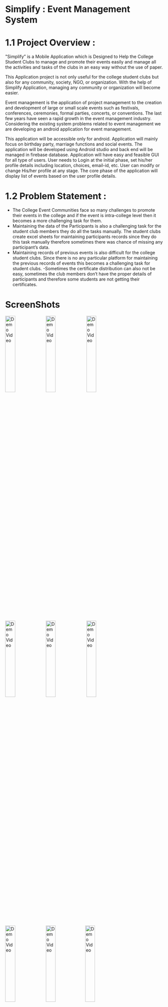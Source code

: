 # Simplify : Event Management System

# 1.1 Project Overview :

"Simplify” is a Mobile Application which is Designed to Help the College Student
Clubs to manage and promote their events easily and manage all the activities and tasks
of the clubs in an easy way without the use of paper.

This Application project is not only useful for the college student clubs but also for any
community, society, NGO, or organization. With the help of Simplify Application,
managing any community or organization will become easier.

Event management is the application of project management to the creation and
development of large or small scale events such as festivals, conferences, ceremonies,
formal parties, concerts, or conventions. The last few years have seen a rapid growth in
the event management industry. Considering the existing system problems related to
event management we are developing an android application for event management. 

This application will be accessible only for android. Application will mainly focus on birthday
party, marriage functions and social events. The application will be developed using
Android studio and back end will be managed in firebase database. Application will have
easy and feasible GUI for all type of users. User needs to Login at the initial phase, set
his/her profile details including location, choices, email-id, etc. User can modify or
change His/her profile at any stage. The core phase of the application will display list of
events based on the user profile details.

# 1.2 Problem Statement :

- The College Event Communities face so many challenges to promote their events in the
college and if the event is intra-college level then it becomes a more challenging
task for them.
- Maintaining the data of the Participants is also a challenging task for the student
club members they do all the tasks manually. The student clubs create excel sheets
for maintaining participants records since they do this task manually therefore
sometimes there was chance of missing any participant’s data.
- Maintaining records of previous events is also difficult for the college student
clubs. Since there is no any particular platform for maintaining the previous
records of events this becomes a challenging task for student clubs.
-Sometimes the certificate distribution can also not be easy, sometimes the club
members don’t have the proper details of participants and therefore some students
are not getting their certificates.

# ScreenShots
<img width="25%" src="https://github.com/shamsulhusainansari/Simplify-Event-Management-System/blob/main/Screenshots/1.png" alt="Demo Video"/> <img width="25%" src="https://github.com/shamsulhusainansari/Simplify-Event-Management-System/blob/main/Screenshots/2.png" alt="Demo Video"/> <img width="25%" src="https://github.com/shamsulhusainansari/Simplify-Event-Management-System/blob/main/Screenshots/3.png" alt="Demo Video"/> <img width="25%" src="https://github.com/shamsulhusainansari/Simplify-Event-Management-System/blob/main/Screenshots/4.png" alt="Demo Video"/> <img width="25%" src="https://github.com/shamsulhusainansari/Simplify-Event-Management-System/blob/main/Screenshots/5.png" alt="Demo Video"/> <img width="25%" src="https://github.com/shamsulhusainansari/Simplify-Event-Management-System/blob/main/Screenshots/6.png" alt="Demo Video"/> <img width="25%" src="https://github.com/shamsulhusainansari/Simplify-Event-Management-System/blob/main/Screenshots/7.png" alt="Demo Video"/> <img width="25%" src="https://github.com/shamsulhusainansari/Simplify-Event-Management-System/blob/main/Screenshots/8.png" alt="Demo Video"/><img width="25%" src="https://github.com/shamsulhusainansari/Simplify-Event-Management-System/blob/main/Screenshots/9.png" alt="Demo Video"/><img width="25%" src="https://github.com/shamsulhusainansari/Simplify-Event-Management-System/blob/main/Screenshots/10.png" alt="Demo Video"/><img width="25%" src="https://github.com/shamsulhusainansari/Simplify-Event-Management-System/blob/main/Screenshots/11.png" alt="Demo Video"/><img width="25%" src="https://github.com/shamsulhusainansari/Simplify-Event-Management-System/blob/main/Screenshots/12.png" alt="Demo Video"/><img width="25%" src="https://github.com/shamsulhusainansari/Simplify-Event-Management-System/blob/main/Screenshots/13.png" alt="Demo Video"/><img width="25%" src="https://github.com/shamsulhusainansari/Simplify-Event-Management-System/blob/main/Screenshots/14.png" alt="Demo Video"/><img width="25%" src="https://github.com/shamsulhusainansari/Simplify-Event-Management-System/blob/main/Screenshots/15.png" alt="Demo Video"/><img width="25%" src="https://github.com/shamsulhusainansari/Simplify-Event-Management-System/blob/main/Screenshots/16.png" alt="Demo Video"/>

# Currently available on the Play store.
 
 <a href='https://play.google.com/store/apps/details?id=com.knoxtech.simplify&pcampaignid=pcampaignidMKT-Other-global-all-co-prtnr-py-PartBadge-Mar2515-1'><img alt='Get it on Google Play' src='https://play.google.com/intl/en_us/badges/static/images/badges/en_badge_web_generic.png' width="240" height="90"/></a>
# Watch Our Promo
<a href="https://youtu.be/lt_Xe5WuneY" title="Preview">
  <p align="left">
    <img width="20%" src="https://github.com/shamsulhusainansari/Simplify-Event-Management-System/blob/main/Screenshots/youtube-logo-png-3565.png" alt="Preview"/>
  </p>
</a>

# License

MIT License

Copyright (c) 2022 Shamsul Husain Ansari

Permission is hereby granted, free of charge, to any person obtaining a copy
of this software and associated documentation files (the "Software"), to deal
in the Software without restriction, including without limitation the rights
to use, copy, modify, merge, publish, distribute, sublicense, and/or sell
copies of the Software, and to permit persons to whom the Software is
furnished to do so, subject to the following conditions:

The above copyright notice and this permission notice shall be included in all
copies or substantial portions of the Software.

THE SOFTWARE IS PROVIDED "AS IS", WITHOUT WARRANTY OF ANY KIND, EXPRESS OR
IMPLIED, INCLUDING BUT NOT LIMITED TO THE WARRANTIES OF MERCHANTABILITY,
FITNESS FOR A PARTICULAR PURPOSE AND NONINFRINGEMENT. IN NO EVENT SHALL THE
AUTHORS OR COPYRIGHT HOLDERS BE LIABLE FOR ANY CLAIM, DAMAGES OR OTHER
LIABILITY, WHETHER IN AN ACTION OF CONTRACT, TORT OR OTHERWISE, ARISING FROM,
OUT OF OR IN CONNECTION WITH THE SOFTWARE OR THE USE OR OTHER DEALINGS IN THE
SOFTWARE.
